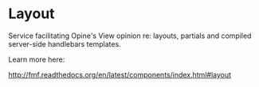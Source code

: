 Layout
======

Service facilitating Opine's View opinion re: layouts, partials and compiled server-side handlebars templates.

Learn more here:

http://fmf.readthedocs.org/en/latest/components/index.html#layout